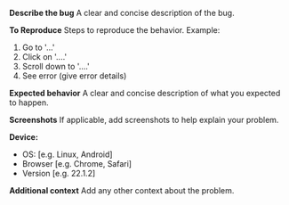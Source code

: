 **Describe the bug**
A clear and concise description of the bug.

**To Reproduce**
Steps to reproduce the behavior. Example:
1. Go to '...'
2. Click on '....'
3. Scroll down to '....'
4. See error (give error details)

**Expected behavior**
A clear and concise description of what you expected to happen.

**Screenshots**
If applicable, add screenshots to help explain your problem.

**Device:**
 - OS: [e.g. Linux, Android]
 - Browser [e.g. Chrome, Safari]
 - Version [e.g. 22.1.2]

**Additional context**
Add any other context about the problem.